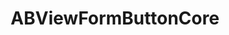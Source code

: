 ---
title: ABViewFormButtonCore
layout: module
mod: 'module:ABViewFormButtonCore'
category: core-views
---